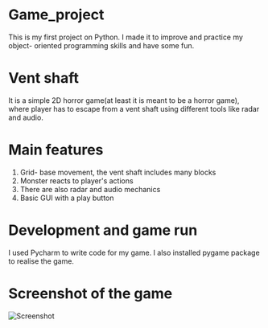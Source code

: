 # Game_project
This is my first project on Python. I made it to improve and practice my object- oriented programming skills and have some fun. 

# Vent shaft
It is a simple 2D horror game(at least it is meant to be a horror game), where player has to escape from a vent shaft using different tools like radar and audio.

# Main features
1. Grid- base movement, the vent shaft includes many blocks
2. Monster reacts to player's actions
3. There are also radar and audio mechanics
4. Basic GUI with a play button

# Development and game run
I used Pycharm to write code for my game. I also installed pygame package to realise the game.

# Screenshot of the game
![Screenshot](screen-shot-2025-06-25%20120552.png)
